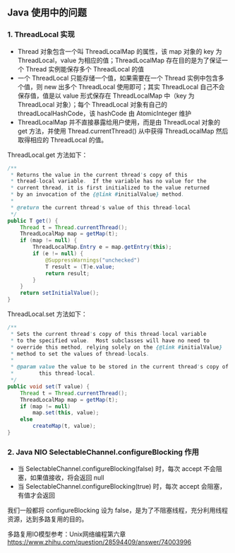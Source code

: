 ## Java 使用中的问题
### 1. ThreadLocal 实现
- Thread 对象包含一个叫 ThreadLocalMap 的属性，该 map 对象的 key 为ThreadLocal，value 为相应的值；ThreadLocalMap 存在目的是为了保证一个 Thread 实例能保存多个 ThreadLocal 的值
- 一个 ThreadLocal 只能存储一个值，如果需要在一个 Thread 实例中包含多个值，则 new 出多个 ThreadLocal 使用即可；其实 ThreadLocal 自己不会保存值，值是以 value 形式保存在 ThreadLocalMap 中（key 为 ThreadLocal 对象）；每个 ThreadLocal 对象有自己的 threadLocalHashCode，该 hashCode 由 AtomicInteger 维护
- ThreadLocalMap 并不直接暴露给用户使用，而是由 ThreadLocal 对象的 get 方法，并使用 Thread.currentThread() 从中获得 ThreadLocalMap 然后取得相应的 ThreadLocal 的值。

ThreadLocal.get 方法如下：
```java
/**
 * Returns the value in the current thread's copy of this
 * thread-local variable.  If the variable has no value for the
 * current thread, it is first initialized to the value returned
 * by an invocation of the {@link #initialValue} method.
 *
 * @return the current thread's value of this thread-local
 */
public T get() {
    Thread t = Thread.currentThread();
    ThreadLocalMap map = getMap(t);
    if (map != null) {
        ThreadLocalMap.Entry e = map.getEntry(this);
        if (e != null) {
            @SuppressWarnings("unchecked")
            T result = (T)e.value;
            return result;
        }
    }
    return setInitialValue();
}
```

ThreadLocal.set 方法如下：
```java
/**
 * Sets the current thread's copy of this thread-local variable
 * to the specified value.  Most subclasses will have no need to
 * override this method, relying solely on the {@link #initialValue}
 * method to set the values of thread-locals.
 *
 * @param value the value to be stored in the current thread's copy of
 *        this thread-local.
 */
public void set(T value) {
    Thread t = Thread.currentThread();
    ThreadLocalMap map = getMap(t);
    if (map != null)
        map.set(this, value);
    else
        createMap(t, value);
}
```

### 2. Java NIO SelectableChannel.configureBlocking 作用
- 当 SelectableChannel.configureBlocking(false) 时，每次 accept 不会阻塞，如果值接收，将会返回 null
- 当 SelectableChannel.configureBlocking(true) 时，每次 accept 会阻塞，有值才会返回

我们一般都将 configureBlocking 设为 false，是为了不阻塞线程，充分利用线程资源，达到多路复用的目的。

多路复用IO模型参考：Unix网络编程第六章 https://www.zhihu.com/question/28594409/answer/74003996